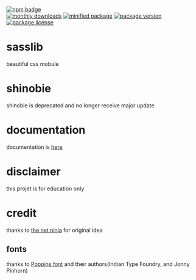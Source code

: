 [![npm badge](https://nodei.co/npm/@jokay03j-v2/sasslib.png)](https://www.npmjs.com/package/@jokay03j-v2/sasslib)\
[![monthly downloads](https://img.shields.io/npm/dw/@jokay03j-v2/sasslib?style=flat-square)](https://www.npmjs.com/package/@jokay03j-v2/sasslib)
[![minified package](https://img.shields.io/bundlephobia/min/@jokay03j-v2/sasslib?style=flat-square)](https://www.npmjs.com/package/@jokay03j-v2/sasslib)
[![package version](https://img.shields.io/npm/v/@jokay03j-v2/sasslib?style=flat-square)](https://www.npmjs.com/package/@jokay03j-v2/sasslib)
[![package license](https://img.shields.io/npm/l/@jokay03j-v2/sasslib?style=flat-square)](https://www.npmjs.com/package/@jokay03j-v2/sasslib)

# sasslib

beautiful css mobule

# shinobie

shinobie is deprecated and no longer receive major update

# documentation

documentation is [here](https://jokay03j-v2.github.io/sasslib/)

# disclaimer

this projet is for education only

# credit

thanks to [the net ninja](https://www.youtube.com/@NetNinja) for original idea

## fonts

thanks to [Poppins font](https://fonts.google.com/specimen/Poppins) and their authors(Indian Type Foundry, and Jonny Pinhorn)
